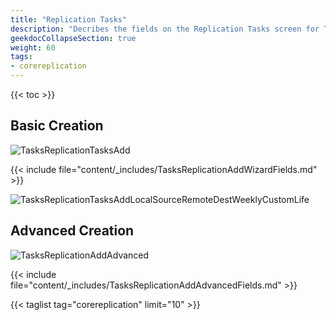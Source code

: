 ```yaml
---
title: "Replication Tasks"
description: "Decribes the fields on the Replication Tasks screen for TrueNAS CORE."
geekdocCollapseSection: true
weight: 60
tags:
- corereplication
---
```


{{< toc >}}

## Basic Creation

![TasksReplicationTasksAdd](/images/CORE/Tasks/TasksReplicationTasksAdd.png "Add Replication Task")

{{< include file="content/_includes/TasksReplicationAddWizardFields.md" >}}

![TasksReplicationTasksAddLocalSourceRemoteDestWeeklyCustomLife](/images/CORE/Tasks/TasksReplicationTasksAddLocalSourceRemoteDestWeeklyCustomLife.png "Description")

## Advanced Creation

![TasksReplicationAddAdvanced](/images/CORE/Tasks/TasksReplicationAddAdvanced.png "Add Replication Task")

{{< include file="content/_includes/TasksReplicationAddAdvancedFields.md" >}}

{{< taglist tag="corereplication" limit="10" >}}

